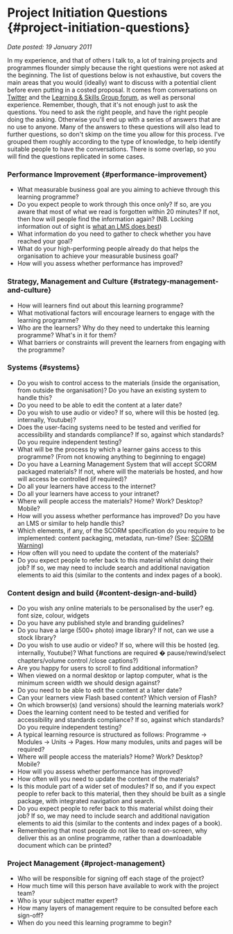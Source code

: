 # Project Initiation Questions {#project-initiation-questions}

_Date posted: 19 January 2011_

In my experience, and that of others I talk to, a lot of training projects and programmes flounder simply because the right questions were not asked at the beginning. The list of questions below is not exhaustive, but covers the main areas that you would (ideally) want to discuss with a potential client before even putting in a costed proposal. It comes from conversations on [Twitter](http://twitter.com/) and the [Learning & Skills Group forum](http://learningandskillsgroup.ning.com/forum/topics/initial-questions-for-a-client), as well as personal experience. Remember, though, that it's not enough just to ask the questions. You need to ask the right people, and have the right people doing the asking. Otherwise you'll end up with a series of answers that are no use to anyone. Many of the answers to these questions will also lead to further questions, so don't skimp on the time you allow for this process. I've grouped them roughly according to the type of knowledge, to help identify suitable people to have the conversations. There is some overlap, so you will find the questions replicated in some cases.

### Performance Improvement {#performance-improvement}

*   What measurable business goal are you aiming to achieve through this learning programme?
*   Do you expect people to work through this once only? If so, are you aware that most of what we read is forgotten within 20 minutes? If not, then how will people find the information again? (NB. Locking information out of sight is [what an LMS does best](http://www.learningconversations.co.uk/main/index.php/2010/08/15/the-lms-must-die?blog=5))
*   What information do you need to gather to check whether you have reached your goal?
*   What do your high-performing people already do that helps the organisation to achieve your measurable business goal?
*   How will you assess whether performance has improved?

### Strategy, Management and Culture {#strategy-management-and-culture}

*   How will learners find out about this learning programme?
*   What motivational factors will encourage learners to engage with the learning programme?
*   Who are the learners? Why do they need to undertake this learning programme? What's in it for them?
*   What barriers or constraints will prevent the learners from engaging with the programme?

### Systems {#systems}

*   Do you wish to control access to the materials (inside the organisation, from outside the organisation)? Do you have an existing system to handle this?
*   Do you need to be able to edit the content at a later date?
*   Do you wish to use audio or video? If so, where will this be hosted (eg. internally, Youtube)?
*   Does the user-facing systems need to be tested and verified for accessibility and standards compliance? If so, against which standards? Do you require independent testing?
*   What will be the process by which a learner gains access to this programme? (From not knowing anything to beginning to engage)
*   Do you have a Learning Management System that will accept SCORM packaged materials? If not, where will the materials be hosted, and how will access be controlled (if required)?
*   Do all your learners have access to the internet?
*   Do all your learners have access to your intranet?
*   Where will people access the materials? Home? Work? Desktop? Mobile?
*   How will you assess whether performance has improved? Do you have an LMS or similar to help handle this?
*   Which elements, if any, of the SCORM specification do you require to be implemented: content packaging, metadata, run-time? (See: [SCORM Warning](http://www.learningconversations.co.uk/main/index.php/2008/08/08/scorm-warning?blog=5))
*   How often will you need to update the content of the materials?
*   Do you expect people to refer back to this material whilst doing their job? If so, we may need to include search and additional navigation elements to aid this (similar to the contents and index pages of a book).

### Content design and build {#content-design-and-build}

*   Do you wish any online materials to be personalised by the user? eg. font size, colour, widgets
*   Do you have any published style and branding guidelines?
*   Do you have a large (500+ photo) image library? If not, can we use a stock library?
*   Do you wish to use audio or video? If so, where will this be hosted (eg. internally, Youtube)? What functions are required � pause/rewind/select chapters/volume control /close captions?)
*   Are you happy for users to scroll to find additional information?
*   When viewed on a normal desktop or laptop computer, what is the minimum screen width we should design against?
*   Do you need to be able to edit the content at a later date?
*   Can your learners view Flash based content? Which version of Flash?
*   On which browser(s) (and versions) should the learning materials work?
*   Does the learning content need to be tested and verified for accessibility and standards compliance? If so, against which standards? Do you require independent testing?
*   A typical learning resource is structured as follows: Programme -> Modules -> Units -> Pages. How many modules, units and pages will be required?
*   Where will people access the materials? Home? Work? Desktop? Mobile?
*   How will you assess whether performance has improved?
*   How often will you need to update the content of the materials?
*   Is this module part of a wider set of modules? If so, and if you expect people to refer back to this material, then they should be built as a single package, with integrated navigation and search.
*   Do you expect people to refer back to this material whilst doing their job? If so, we may need to include search and additional navigation elements to aid this (similar to the contents and index pages of a book).
*   Remembering that most people do not like to read on-screen, why deliver this as an online programme, rather than a downloadable document which can be printed?

### Project Management {#project-management}

*   Who will be responsible for signing off each stage of the project?
*   How much time will this person have available to work with the project team?
*   Who is your subject matter expert?
*   How many layers of management require to be consulted before each sign-off?
*   When do you need this learning programme to begin?
